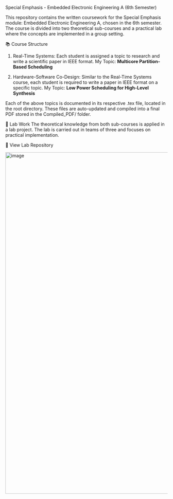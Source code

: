 Special Emphasis - Embedded Electronic Engineering A (6th Semester)

This repository contains the written coursework for the Special Emphasis module: Embedded Electronic Engineering A, chosen in the 6th semester. The course is divided into two theoretical sub-courses and a practical lab where the concepts are implemented in a group setting.

📚 Course Structure
1. Real-Time Systems:
Each student is assigned a topic to research and write a scientific paper in IEEE format.
My Topic: **Multicore Partition-Based Scheduling**

2. Hardware-Software Co-Design:
Similar to the Real-Time Systems course, each student is required to write a paper in IEEE format on a specific topic.
My Topic: **Low Power Scheduling for High-Level Synthesis**

Each of the above topics is documented in its respective .tex file, located in the root directory. These files are auto-updated and compiled into a final PDF stored in the Compiled_PDF/ folder.

🧪 Lab Work
The theoretical knowledge from both sub-courses is applied in a lab project. The lab is carried out in teams of three and focuses on practical implementation.

🔗 View Lab Repository


<img width="1062" alt="image" src="https://github.com/user-attachments/assets/0f283063-8231-470a-b6a0-0c66b0f5d0c8" />
